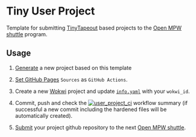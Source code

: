 # Tiny User Project

Template for submitting [TinyTapeout](https://tinytapeout.com) based projects to the [Open MPW shuttle](https://developers.google.com/silicon) program.

## Usage

1. [Generate](https://github.com/proppy/tiny_user_project/generate) a new project based on this template

1. [Set GitHub Pages](https://tinytapeout.com/faq/#my-github-action-is-failing-on-the-pages-part) `Sources` as `GitHub Actions`.

1. Create a new [Wokwi](https://wokwi.com/projects/339800239192932947) project and update [`info.yaml`](info.yaml) with your `wokwi_id`.

1. Commit, push and check the [![user_project_ci](https://github.com/proppy/tiny_caravel_user_project/actions/workflows/user_project_ci.yml/badge.svg)](https://github.com/proppy/tiny_caravel_user_project/actions/workflows/user_project_ci.yml) workflow summary (if successful a new commit including the hardened files will be automatically created).

1. [Submit](https://platform.efabless.com/projects/create?project_definition=Open+MPW&shuttle=GFMPW-0) your project github repository to the next [Open MPW shuttle](https://platform.efabless.com/shuttles/GFMPW-0).
